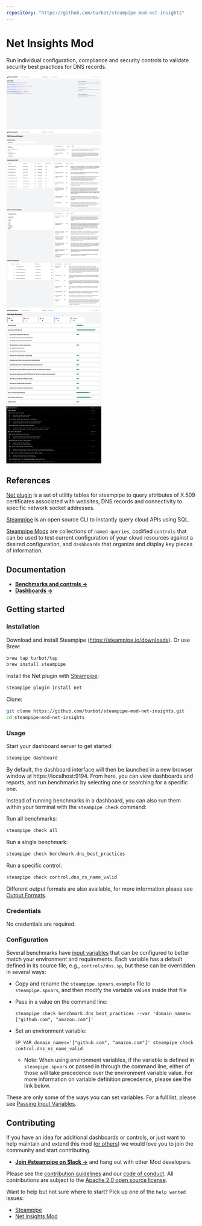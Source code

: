 ```yaml
---
repository: "https://github.com/turbot/steampipe-mod-net-insights"
---
```


# Net Insights Mod

Run individual configuration, compliance and security controls to validate security best practices for DNS records.

<img src="https://raw.githubusercontent.com/turbot/steampipe-mod-net-insights/main/docs/images/net_dashboard.png" width="50%" type="thumbnail"/>
<img src="https://raw.githubusercontent.com/turbot/steampipe-mod-net-insights/main/docs/images/net_dns_records_report.png" width="50%" type="thumbnail"/>
<img src="https://raw.githubusercontent.com/turbot/steampipe-mod-net-insights/main/docs/images/net_dns_best_practices_dashboard.png" width="50%" type="thumbnail"/>
<img src="https://raw.githubusercontent.com/turbot/steampipe-mod-net-insights/main/docs/images/net_dns_best_practices_output.png" width="50%" type="thumbnail"/>

## References

[Net plugin](https://hub.steampipe.io/plugins/turbot/net) is a set of utility tables for steampipe to query attributes of X.509 certificates associated with websites, DNS records and connectivity to specific network socket addresses.

[Steampipe](https://steampipe.io) is an open source CLI to instantly query cloud APIs using SQL.

[Steampipe Mods](https://steampipe.io/docs/reference/mod-resources#mod) are collections of `named queries`, codified `controls` that can be used to test current configuration of your cloud resources against a desired configuration, and `dashboards` that organize and display key pieces of information.

## Documentation

- **[Benchmarks and controls →](https://hub.steampipe.io/mods/turbot/net_insights/controls)**
- **[Dashboards →](https://hub.steampipe.io/mods/turbot/net_insights/dashboards)**

## Getting started

### Installation

Download and install Steampipe (https://steampipe.io/downloads). Or use Brew:

```sh
brew tap turbot/tap
brew install steampipe
```

Install the Net plugin with [Steampipe](https://steampipe.io):

```sh
steampipe plugin install net
```

Clone:

```sh
git clone https://github.com/turbot/steampipe-mod-net-insights.git
cd steampipe-mod-net-insights
```

### Usage

Start your dashboard server to get started:

```sh
steampipe dashboard
```

By default, the dashboard interface will then be launched in a new browser
window at https://localhost:9194. From here, you can view dashboards and
reports, and run benchmarks by selecting one or searching for a specific one.

Instead of running benchmarks in a dashboard, you can also run them within your
terminal with the `steampipe check` command:

Run all benchmarks:

```sh
steampipe check all
```

Run a single benchmark:

```sh
steampipe check benchmark.dns_best_practices
```

Run a specific control:

```sh
steampipe check control.dns_ns_name_valid
```

Different output formats are also available, for more information please see
[Output Formats](https://steampipe.io/docs/reference/cli/check#output-formats).

### Credentials

No credentials are required.

### Configuration

Several benchmarks have [input variables](https://steampipe.io/docs/using-steampipe/mod-variables) that can be configured to better match your environment and requirements. Each variable has a default defined in its source file, e.g., `controls/dns.sp`, but these can be overridden in several ways:

- Copy and rename the `steampipe.spvars.example` file to `steampipe.spvars`, and then modify the variable values inside that file
- Pass in a value on the command line:

  ```shell
  steampipe check benchmark.dns_best_practices --var 'domain_names=["github.com", "amazon.com"]'
  ```

- Set an environment variable:

  ```shell
  SP_VAR_domain_names='["github.com", "amazon.com"]' steampipe check control.dns_ns_name_valid
  ```

  - Note: When using environment variables, if the variable is defined in `steampipe.spvars` or passed in through the command line, either of those will take precedence over the environment variable value. For more information on variable definition precedence, please see the link below.

These are only some of the ways you can set variables. For a full list, please see [Passing Input Variables](https://steampipe.io/docs/using-steampipe/mod-variables#passing-input-variables).

## Contributing

If you have an idea for additional dashboards or controls, or just want to help maintain and extend this mod ([or others](https://github.com/topics/steampipe-mod)) we would love you to join the community and start contributing.

- **[Join #steampipe on Slack →](https://turbot.com/community/join)** and hang out with other Mod developers.

Please see the [contribution guidelines](https://github.com/turbot/steampipe/blob/main/CONTRIBUTING.md) and our [code of conduct](https://github.com/turbot/steampipe/blob/main/CODE_OF_CONDUCT.md). All contributions are subject to the [Apache 2.0 open source license](https://github.com/turbot/steampipe-mod-net-insights/blob/main/LICENSE).

Want to help but not sure where to start? Pick up one of the `help wanted` issues:

- [Steampipe](https://github.com/turbot/steampipe/labels/help%20wanted)
- [Net Insights Mod](https://github.com/turbot/steampipe-mod-net-insights/labels/help%20wanted)
